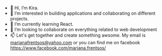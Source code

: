 - 👋 Hi, I’m Kira. 
- 👀 I’m interested in building applications and collaborating on different projects.
- 🌱 I’m currently learning React. 
- 💞️ I’m looking to collaborate on everything related to web development
- 📫 Let's get together and create something awsome. My email is marianafrentsos@yahoo.com or you can find me on facebook https://www.facebook.com/mariana.frentsos/

<!---
marianafrentsos/marianafrentsos is a ✨ special ✨ repository because its `README.md` (this file) appears on your GitHub profile.
You can click the Preview link to take a look at your changes.
--->
